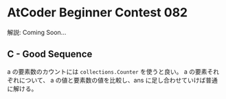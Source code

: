 # AtCoder Beginner Contest 082

解説: Coming Soon...

## C - Good Sequence

a の要素数のカウントには `collections.Counter` を使うと良い。
a の要素それぞれについて、 a の値と要素数の値を比較し、ans に足し合わせていけば普通に解ける。
